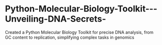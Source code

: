 # Python-Molecular-Biology-Toolkit---Unveiling-DNA-Secrets-
Created a Python Molecular Biology Toolkit for precise DNA analysis, from GC content to replication, simplifying complex tasks in genomics
